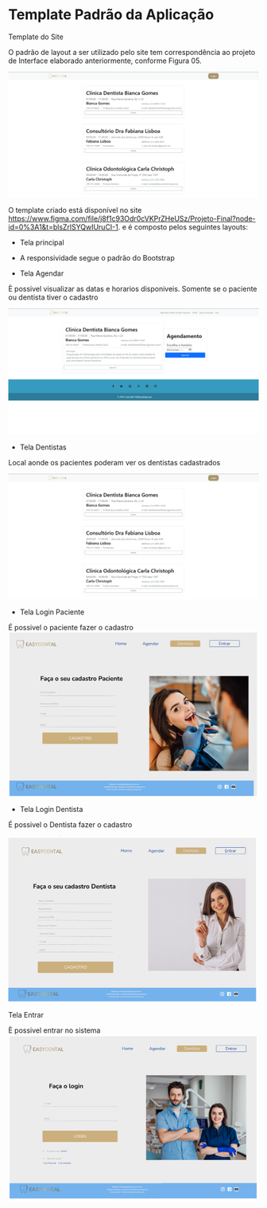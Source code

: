 # Template Padrão da Aplicação

Template do Site 

O padrão de layout a ser utilizado pelo site tem correspondência ao projeto de Interface elaborado anteriormente, conforme Figura 05. 

![Imagem 05 Tela Home](img/TelaListaDentista.png)

O template criado está disponível no site https://www.figma.com/file/j8f1c93Odr0cVKPrZHeUSz/Projeto-Final?node-id=0%3A1&t=blsZrlSYQwIUruCI-1. e é composto pelos seguintes layouts:  


* Tela principal 

* A responsividade segue o padrão do Bootstrap 

* Tela Agendar  

È possivel visualizar as datas e horarios  disponiveis. Somente se o paciente ou dentista tiver o cadastro 

![Imagem 11 Tela Agendamento](img/TelaDetalheDentista.png)

* Tela Dentistas  

Local aonde os pacientes poderam ver os dentistas cadastrados 

![Imagem 06 Tela Dentista](img/TelaListaDentista.png)

* Tela Login Paciente 

É possivel o paciente fazer o cadastro  
![Imagem 09 Tela Cadastro Paciente](img/Tela%20Cadastro%20Paciente.png)
* Tela Login Dentista 

É possivel o Dentista fazer o cadastro  

![Imagem 10 Tela Cadastro Dentista](img/Tela%20Cadastro%20Dentista.png)

Tela Entrar 

È possivel entrar no sistema
![Imagem 08 Tela Login](img/Tela%20Login.png)
